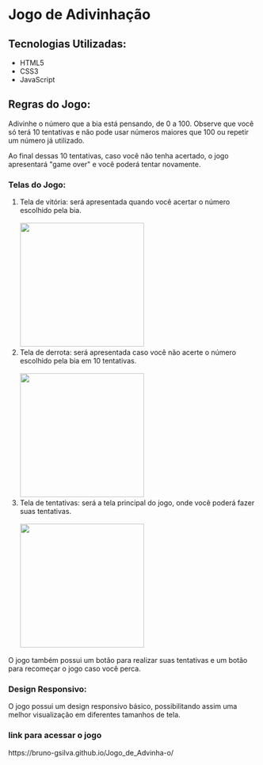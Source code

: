 <h1>Jogo de Adivinhação</h1> 
<h2>Tecnologias Utilizadas:</h2> 
<ul> 
<li>HTML5</li> 
<li>CSS3</li> 
<li>JavaScript</li> 
</ul> 
<h2>Regras do Jogo:</h2> 
<p>Adivinhe o número que a bia está pensando, de 0 a 100. Observe que você só terá 10 tentativas e não pode usar números maiores que 100 ou repetir um número já utilizado.</p> 
<p>Ao final dessas 10 tentativas, caso você não tenha acertado, o jogo apresentará "game over" e você poderá tentar novamente.</p> 
<h3>Telas do Jogo:</h3> 
<ol> 
<li>Tela de vitória: será apresentada quando você acertar o número escolhido pela bia.
<br><br>
<img src="https://user-images.githubusercontent.com/117231088/216452617-03dd169c-8710-4d2d-b34e-a8c257de679d.jpg" style="width:250px; aspect-radio:1;"></li>

<li>Tela de derrota: será apresentada caso você não acerte o número escolhido pela bia em 10 tentativas.
<br><br>
<img src="https://user-images.githubusercontent.com/117231088/216453121-6238d38e-9a3a-425a-a3b7-2ecfe14ce6d8.jpg" style="width:250px; aspect-radio:1;">
</li> 
<li>Tela de tentativas: será a tela principal do jogo, onde você poderá fazer suas tentativas.
<br><br>
<img src="https://user-images.githubusercontent.com/117231088/216453578-1755bdc1-be2a-4c7a-a1e7-2c06c32ee572.jpg" style="width:250px; aspect-radio:1;">
</li> 
</ol> 
<p>O jogo também possui um botão para realizar suas tentativas e um botão para recomeçar o jogo caso você perca.</p> 
<h3>Design Responsivo:</h3> 
<p>O jogo possui um design responsivo básico, possibilitando assim uma melhor visualização em diferentes tamanhos de tela.</p>

<h3>link para acessar o jogo</h3>
<p>https://bruno-gsilva.github.io/Jogo_de_Advinha-o/</p>
